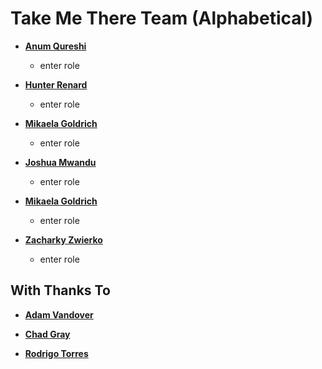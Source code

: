 # Take Me There Team (Alphabetical)
* **[Anum Qureshi](https://github.com/sujiko)**
    * enter role

* **[Hunter Renard](https://github.com/RenardHJ)**
    * enter role

* **[Mikaela Goldrich](https://github.com/mikaelagoldrich)**
    * enter role

* **[Joshua Mwandu](https://github.com/jmwandu)**
    * enter role

* **[Mikaela Goldrich](https://github.com/mikaelagoldrich)**
    * enter role

* **[Zacharky Zwierko]()**
    * enter role

## With Thanks To
* **[Adam Vandover](https://github.com/adam2k)**

* **[Chad Gray](https://github.com/chadicus)**

* **[Rodrigo Torres](https://github.com/rt-heroku)**
